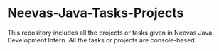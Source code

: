 # Neevas-Java-Tasks-Projects
This repository includes all the projects or tasks given in Neevas Java Development Intern.
All the tasks or projects are console-based.
